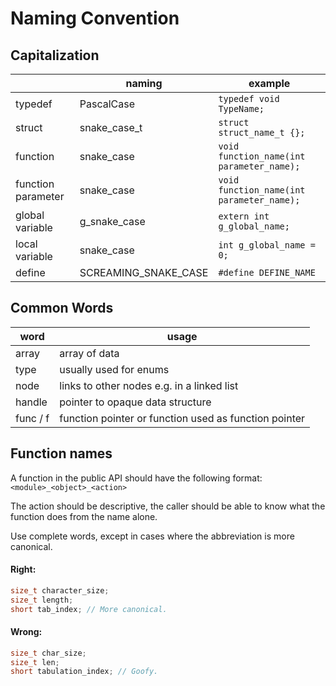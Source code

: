 # Naming Convention

## Capitalization

|                    | naming               | example                                   |
|--------------------|----------------------|-------------------------------------------|
| typedef            | PascalCase           | `typedef void TypeName;`                  |
| struct             | snake_case_t         | `struct struct_name_t {};`                |
| function           | snake_case           | `void function_name(int parameter_name);` |
| function parameter | snake_case           | `void function_name(int parameter_name);` |
| global variable    | g_snake_case         | `extern int g_global_name;`               |
| local variable     | snake_case           | `int g_global_name = 0;`                  |
| define             | SCREAMING_SNAKE_CASE | `#define DEFINE_NAME`                     |

## Common Words

| word     | usage                                                 |
|----------|-------------------------------------------------------|
| array    | array of data                                         |
| type     | usually used for enums                                |
| node     | links to other nodes e.g. in a linked list            |
| handle   | pointer to opaque data structure                      |
| func / f | function pointer or function used as function pointer |

## Function names

A function in the public API should have the following format: `<module>_<object>_<action>`

The action should be descriptive, the caller should be able to know what the function does from the name alone.

Use complete words, except in cases where the abbreviation is more canonical.

#### Right:

```c
size_t character_size;
size_t length;
short tab_index; // More canonical.
```

#### Wrong:

```c
size_t char_size;
size_t len;
short tabulation_index; // Goofy.
```
